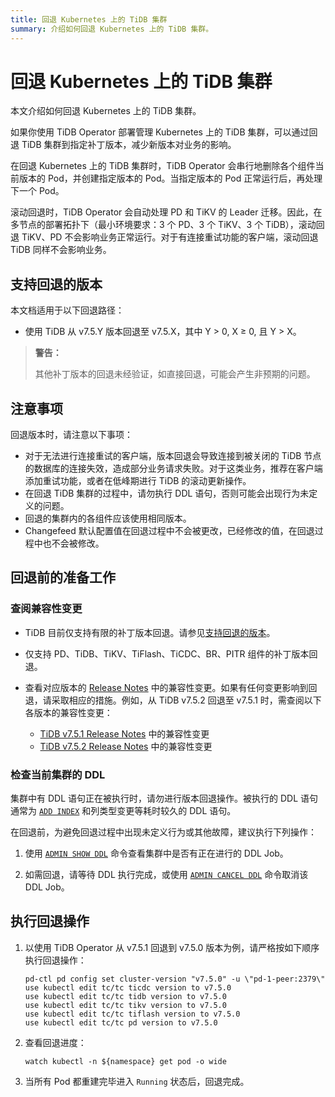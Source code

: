 ```yaml
---
title: 回退 Kubernetes 上的 TiDB 集群
summary: 介绍如何回退 Kubernetes 上的 TiDB 集群。
---
```


# 回退 Kubernetes 上的 TiDB 集群

本文介绍如何回退 Kubernetes 上的 TiDB 集群。

如果你使用 TiDB Operator 部署管理 Kubernetes 上的 TiDB 集群，可以通过回退 TiDB 集群到指定补丁版本，减少新版本对业务的影响。

在回退 Kubernetes 上的 TiDB 集群时，TiDB Operator 会串行地删除各个组件当前版本的 Pod，并创建指定版本的 Pod。当指定版本的 Pod 正常运行后，再处理下一个 Pod。

滚动回退时，TiDB Operator 会自动处理 PD 和 TiKV 的 Leader 迁移。因此，在多节点的部署拓扑下（最小环境要求：3 个 PD、3 个 TiKV、3 个 TiDB），滚动回退 TiKV、PD 不会影响业务正常运行。对于有连接重试功能的客户端，滚动回退 TiDB 同样不会影响业务。

## 支持回退的版本

本文档适用于以下回退路径：

- 使用 TiDB 从 v7.5.Y 版本回退至 v7.5.X，其中 Y > 0, X ≥ 0, 且 Y > X。

> **警告：**
>
> 其他补丁版本的回退未经验证，如直接回退，可能会产生非预期的问题。

## 注意事项

回退版本时，请注意以下事项：

- 对于无法进行连接重试的客户端，版本回退会导致连接到被关闭的 TiDB 节点的数据库的连接失效，造成部分业务请求失败。对于这类业务，推荐在客户端添加重试功能，或者在低峰期进行 TiDB 的滚动更新操作。
- 在回退 TiDB 集群的过程中，请勿执行 DDL 语句，否则可能会出现行为未定义的问题。
- 回退的集群内的各组件应该使用相同版本。 
- Changefeed 默认配置值在回退过程中不会被更改，已经修改的值，在回退过程中也不会被修改。

## 回退前的准备工作

### 查阅兼容性变更

- TiDB 目前仅支持有限的补丁版本回退。请参见[支持回退的版本](#支持回退的版本)。
- 仅支持 PD、TiDB、TiKV、TiFlash、TiCDC、BR、PITR 组件的补丁版本回退。
- 查看对应版本的 [Release Notes](https://docs.pingcap.com/zh/tidb/stable/release-notes) 中的兼容性变更。如果有任何变更影响到回退，请采取相应的措施。例如，从 TiDB v7.5.2 回退至 v7.5.1 时，需查阅以下各版本的兼容性变更：

    - [TiDB v7.5.1 Release Notes](https://docs.pingcap.com/zh/tidb/stable/release-7.5.1#兼容性变更) 中的兼容性变更
    - [TiDB v7.5.2 Release Notes](https://docs.pingcap.com/zh/tidb/stable/release-7.5.2#兼容性变更) 中的兼容性变更

### 检查当前集群的 DDL

集群中有 DDL 语句正在被执行时，请勿进行版本回退操作。被执行的 DDL 语句通常为 [`ADD INDEX`](https://docs.pingcap.com/zh/tidb/stable/sql-statement-add-index) 和列类型变更等耗时较久的 DDL 语句。

在回退前，为避免回退过程中出现未定义行为或其他故障，建议执行下列操作：

1. 使用 [`ADMIN SHOW DDL`](https://docs.pingcap.com/zh/tidb/stable/sql-statement-admin-show-ddl) 命令查看集群中是否有正在进行的 DDL Job。

2. 如需回退，请等待 DDL 执行完成，或使用 [`ADMIN CANCEL DDL`](https://docs.pingcap.com/zh/tidb/stable/sql-statement-admin-cancel-ddl) 命令取消该 DDL Job。

## 执行回退操作

1. 以使用 TiDB Operator 从 v7.5.1 回退到 v7.5.0 版本为例，请严格按如下顺序执行回退操作：

    ```shell
    pd-ctl pd config set cluster-version "v7.5.0" -u \"pd-1-peer:2379\"
    use kubectl edit tc/tc ticdc version to v7.5.0
    use kubectl edit tc/tc tidb version to v7.5.0
    use kubectl edit tc/tc tikv version to v7.5.0
    use kubectl edit tc/tc tiflash version to v7.5.0
    use kubectl edit tc/tc pd version to v7.5.0
    ```

2. 查看回退进度：

    ```shell
    watch kubectl -n ${namespace} get pod -o wide
    ```

3. 当所有 Pod 都重建完毕进入 `Running` 状态后，回退完成。
